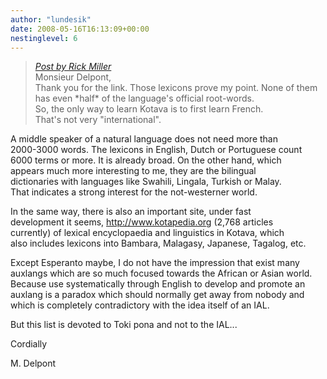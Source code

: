 ```yaml
---
author: "lundesik"
date: 2008-05-16T16:13:09+00:00
nestinglevel: 6
---
```

> [_Post by Rick Miller_](/X7lXcIxk/community-translations.2#post21)  
> Monsieur Delpont,  
> Thank you for the link. Those lexicons prove my point. None of them  
> has even \*half\* of the language's official root-words.  
> So, the only way to learn Kotava is to first learn French.  
> That's not very "international".  
> 

A middle speaker of a natural language does not need more than  
2000-3000 words. The lexicons in English, Dutch or Portuguese count  
6000 terms or more. It is already broad. On the other hand, which  
appears much more interesting to me, they are the bilingual  
dictionaries with languages like Swahili, Lingala, Turkish or Malay.  
That indicates a strong interest for the not-westerner world.  
  
In the same way, there is also an important site, under fast  
development it seems, http://www.kotapedia.org (2,768 articles  
currently) of lexical encyclopaedia and linguistics in Kotava, which  
also includes lexicons into Bambara, Malagasy, Japanese, Tagalog, etc.  
  
Except Esperanto maybe, I do not have the impression that exist many  
auxlangs which are so much focused towards the African or Asian world.  
Because use systematically through English to develop and promote an  
auxlang is a paradox which should normally get away from nobody and  
which is completely contradictory with the idea itself of an IAL.  
  
But this list is devoted to Toki pona and not to the IAL...  
  
Cordially  
  
M. Delpont
